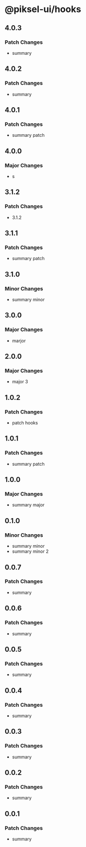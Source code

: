 # @piksel-ui/hooks

## 4.0.3

### Patch Changes

- summary

## 4.0.2

### Patch Changes

- summary

## 4.0.1

### Patch Changes

- summary patch

## 4.0.0

### Major Changes

- s

## 3.1.2

### Patch Changes

- 3.1.2

## 3.1.1

### Patch Changes

- summary patch

## 3.1.0

### Minor Changes

- summary minor

## 3.0.0

### Major Changes

- marjor

## 2.0.0

### Major Changes

- major 3

## 1.0.2

### Patch Changes

- patch hooks

## 1.0.1

### Patch Changes

- summary patch

## 1.0.0

### Major Changes

- summary major

## 0.1.0

### Minor Changes

- summary minor
- summary minor 2

## 0.0.7

### Patch Changes

- summary

## 0.0.6

### Patch Changes

- summary

## 0.0.5

### Patch Changes

- summary

## 0.0.4

### Patch Changes

- summary

## 0.0.3

### Patch Changes

- summary

## 0.0.2

### Patch Changes

- summary

## 0.0.1

### Patch Changes

- summary
